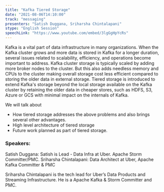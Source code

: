 ```yaml
---
title: "Kafka Tiered Storage"
date: "2021-08-06T14:10:00" 
track: "messaging"
presenters: "Satish Duggana, Sriharsha Chintalapani"
stype: "English Session"
speechLink: "https://www.youtube.com/embed/3lgGgHpYcRs"
---
```

Kafka is a vital part of data infrastructure in many organizations. When the Kafka cluster grows and more data is stored in Kafka for a longer duration, several issues related to scalability, efficiency, and operations become important to address. Kafka cluster storage is typically scaled by adding more broker nodes to the cluster. But this also adds needless memory and CPUs to the cluster making overall storage cost less efficient compared to storing the older data in external storage.
 Tiered storage is introduced to extend Kafka's storage beyond the local storage available on the Kafka cluster by retaining the older data in cheaper stores, such as HDFS, S3, Azure or GCS with minimal impact on the internals of Kafka.
 

 We will talk about
 - How tiered storage addresses the above problems and also brings several other advantages.
 - High level architecture of tiered storage
 - Future work planned as part of tiered storage.
 ### Speakers: 
 Satish Duggana: Satish is Lead - Data Infra at Uber.
Apache Storm Committer/PMC.
Sriharsha Chintalapani: Data Architect at Uber, Apache Kafka Committer & PMC

Sriharsha Chintalapani is the tech lead for Uber’s Data Products and Streaming Infrastructure. He is a Apache Kafka & Storm Committer and PMC.